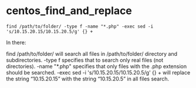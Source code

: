 # centos_find_and_replace

```
find /path/to/folder/ -type f -name "*.php" -exec sed -i 's/10.15.20.15/10.15.20.5/g' {} +
```

In there:

find /path/to/folder/ will search all files in /path/to/folder/ directory and subdirectories.
-type f specifies that to search only real files (not directories).
-name "*.php" specifies that only files with the .php extension should be searched.
-exec sed -i 's/10.15.20.15/10.15.20.5/g' {} + will replace the string “10.15.20.15” with the string “10.15.20.5” in all files search.
